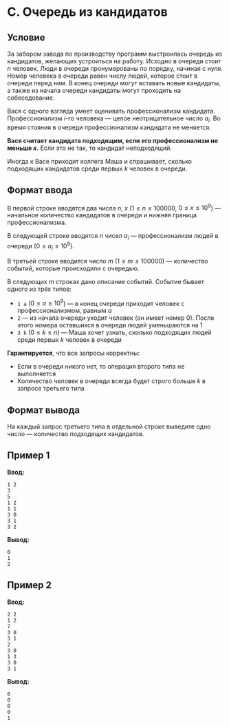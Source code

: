 # C. Очередь из кандидатов

## Условие

За забором завода по производству программ выстроилась очередь из кандидатов, желающих устроиться на работу. Исходно в
очереди стоит $n$ человек. Люди в очереди пронумерованы по порядку, начиная с нуля. Номер человека в очереди равен числу
людей, которое стоит в очереди перед ним. В конец очереди могут вставать новые кандидаты, а также из начала очереди
кандидаты могут проходить на собеседование.

Вася с одного взгляда умеет оценивать профессионализм кандидата. Профессионализм $i$-го человека — целое неотрицательное
число $a_i$. Во время стояния в очереди профессионализм кандидата не меняется.

**Вася считает кандидата подходящим, если его профессионализм не меньше $x$.** Если это не так, то кандидат
неподходящий.

Иногда к Васе приходит коллега Маша и спрашивает, сколько подходящих кандидатов среди первых $k$ человек в очереди.

## Формат ввода

В первой строке вводятся два числа $n$, $x$ ($1 \leq n \leq 100000$, $0 \leq x \leq 10^9$) — начальное количество
кандидатов в очереди и нижняя граница профессионализма.

В следующей строке вводятся $n$ чисел $a_i$ — профессионализм людей в очереди ($0 \leq a_i \leq 10^9$).

В третьей строке вводится число $m$ ($1 \leq m \leq 100000$) — количество событий, которые происходили с очередью.

В следующих $m$ строках дано описание событий. Событие бывает одного из трёх типов:

- `1 a` ($0 \leq a \leq 10^9$) — в конец очереди приходит человек с профессионализмом, равным $a$
- `2` — из начала очереди уходит человек (он имеет номер 0). После этого номера оставшихся в очереди людей уменьшаются
  на 1
- `3 k` ($0 \leq k \leq n$) — Маша хочет узнать, сколько подходящих людей среди первых $k$ человек в очереди

**Гарантируется**, что все запросы корректны:

- Если в очереди никого нет, то операция второго типа не выполняется
- Количество человек в очереди всегда будет строго больше $k$ в запросе третьего типа

## Формат вывода

На каждый запрос третьего типа в отдельной строке выведите одно число — количество подходящих кандидатов.

## Пример 1

**Ввод:**

```
1 2
3
5
1 2
1 1
3 0
3 1
3 2
```

**Вывод:**

```
0
1
2
```

## Пример 2

**Ввод:**

```
2 2
1 2
7
3 0
3 1
2
3 0
1 3
3 0
3 1
```

**Вывод:**

```
0
0
0
0
1
```